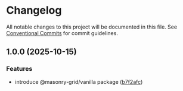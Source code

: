 # Changelog

All notable changes to this project will be documented in this file.
See [Conventional Commits](https://conventionalcommits.org) for commit guidelines.

## 1.0.0 (2025-10-15)

### Features

* introduce @masonry-grid/vanilla package ([b7f2afc](https://github.com/TrigenSoftware/masonry-grid/commit/b7f2afcff1e37090ca185000e0fbd9981828ac92))
